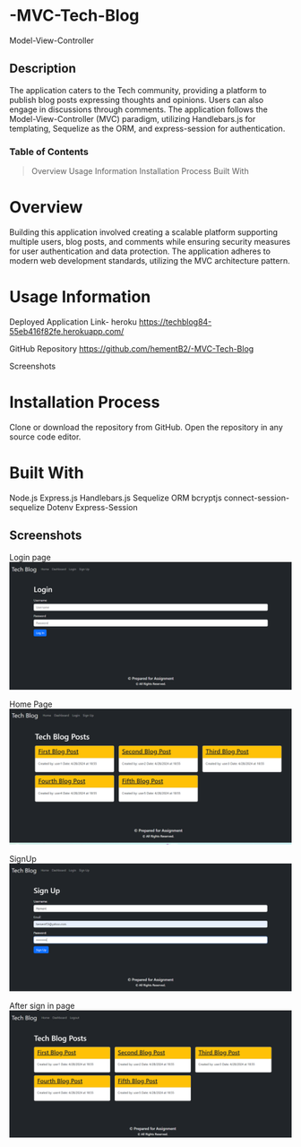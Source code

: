 # -MVC-Tech-Blog
Model-View-Controller 

## Description
The application caters to the Tech community, providing a platform to publish blog posts expressing thoughts and opinions. Users can also engage in discussions through comments. The application follows the Model-View-Controller (MVC) paradigm, utilizing Handlebars.js for templating, Sequelize as the ORM, and express-session for authentication.

### Table of Contents

> Overview
> Usage Information
> Installation Process
> Built With


# Overview

Building this application involved creating a scalable platform supporting multiple users, blog posts, and comments while ensuring security measures for user authentication and data protection. The application adheres to modern web development standards, utilizing the MVC architecture pattern.

# Usage Information
Deployed Application Link- heroku
https://techblog84-55eb416f82fe.herokuapp.com/


GitHub Repository
https://github.com/hementB2/-MVC-Tech-Blog


Screenshots


# Installation Process
Clone or download the repository from GitHub.
Open the repository in any source code editor.

# Built With
Node.js
Express.js
Handlebars.js
Sequelize ORM
bcryptjs
connect-session-sequelize
Dotenv
Express-Session

## Screenshots
Login page
![alt text](image.png)

Home Page
![alt text](image-1.png)

SignUp
![alt text](image-2.png)

After sign in page
![alt text](image-3.png)

